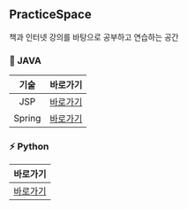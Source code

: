 ## PracticeSpace
책과 인터넷 강의를 바탕으로 공부하고 연습하는 공간

### 🚀 JAVA

| 기술 | 바로가기 | 
| :--: |:--: |
|JSP|[바로가기]()|
|Spring|[바로가기]()|

### ⚡ Python
| 바로가기 | 
|:--: |
|[바로가기]()|
